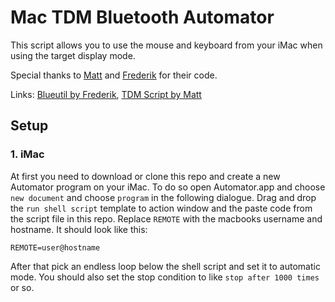 # Mac TDM Bluetooth Automator

This script allows you to use the mouse and keyboard from your iMac when using the target display mode.

Special thanks to [Matt](mailto:matt@geekbox.ch) and [Frederik](mailto:ego@frederikseiffert.de) for their code.

Links: [Blueutil by Frederik](http://www.frederikseiffert.de/blueutil/), [TDM Script by Matt](http://geekbox.ch/target-display-imac-macbook/)

## Setup

### 1. iMac

At first you need to download or clone this repo and create a new Automator program on your iMac. To do so open Automator.app and choose `new document` and choose `program` in the following dialogue. Drag and drop the `run shell script` template to action window and the paste code from the script file in this repo. Replace `REMOTE` with the macbooks username and hostname. It should look like this:

`REMOTE=user@hostname`

After that pick an endless loop below the shell script and set it to automatic mode. You should also set the stop condition to like `stop after 1000 times` or so.
